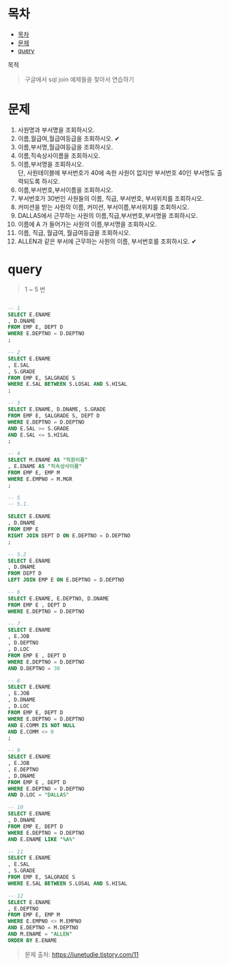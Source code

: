 # 목차
- [목차](#목차)
- [문제](#문제)
- [query](#query)

목적
> 구글에서 sql join 예제들을 찾아서 연습하기 

# 문제

1. 사원명과 부서명을 조회하시오.
2. 이름,월급여,월급여등급을 조회하시오. ✔
3. 이름,부서명,월급여등급을 조회하시오.
4. 이름,직속상사이름을 조회하시오.
5. 이름,부서명을 조회하시오.<br> 
단, 사원테이블에 부서번호가 40에 속한 사원이 없지만 부서번호 40인 부서명도 출력되도록 하시오.
6. 이름,부서번호,부서이름을 조회하시오.
7. 부서번호가 30번인 사원들의 이름, 직급, 부서번호, 부서위치를 조회하시오.
8. 커미션을 받는 사원의 이름, 커미션, 부서이름,부서위치를 조회하시오.
9. DALLAS에서 근무하는 사원의 이름,직급,부서번호,부서명을 조회하시오.
10. 이름에 A 가 들어가는 사원의 이름,부서명을 조회하시오.
11. 이름, 직급, 월급여, 월급여등급을 조회하시오.
12. ALLEN과 같은 부서에 근무하는 사원의 이름, 부서번호를 조회하시오. ✔


# query

>  1 ~ 5 번
```sql

-- 1
SELECT E.ENAME
, D.DNAME 
FROM EMP E, DEPT D
WHERE E.DEPTNO = D.DEPTNO
;

-- 2
SELECT E.ENAME
, E.SAL
, S.GRADE
FROM EMP E, SALGRADE S
WHERE E.SAL BETWEEN S.LOSAL AND S.HISAL
;

-- 3
SELECT E.ENAME, D.DNAME, S.GRADE 
FROM EMP E, SALGRADE S, DEPT D
WHERE E.DEPTNO = D.DEPTNO
AND E.SAL >= S.GRADE
AND E.SAL <= S.HISAL
;

-- 4
SELECT M.ENAME AS "직원이름"
, E.ENAME AS "직속상사이름"
FROM EMP E, EMP M
WHERE E.EMPNO = M.MGR
;

-- 5
-- 5.1.

SELECT E.ENAME
, D.DNAME
FROM EMP E
RIGHT JOIN DEPT D ON E.DEPTNO = D.DEPTNO
;

-- 5.2
SELECT E.ENAME
, D.DNAME
FROM DEPT D
LEFT JOIN EMP E ON E.DEPTNO = D.DEPTNO
```

```sql
-- 6
SELECT E.ENAME, E.DEPTNO, D.DNAME
FROM EMP E , DEPT D
WHERE E.DEPTNO = D.DEPTNO

-- 7
SELECT E.ENAME
, E.JOB
, D.DEPTNO
, D.LOC
FROM EMP E , DEPT D
WHERE E.DEPTNO = D.DEPTNO
AND D.DEPTNO = 30

-- 8
SELECT E.ENAME
, E.JOB
, D.DNAME
, D.LOC
FROM EMP E, DEPT D
WHERE E.DEPTNO = D.DEPTNO
AND E.COMM IS NOT NULL 
AND E.COMM <> 0
;

-- 9
SELECT E.ENAME
, E.JOB
, E.DEPTNO
, D.DNAME
FROM EMP E , DEPT D
WHERE E.DEPTNO = D.DEPTNO
AND D.LOC = "DALLAS"

-- 10
SELECT E.ENAME
, D.DNAME
FROM EMP E, DEPT D
WHERE E.DEPTNO = D.DEPTNO
AND E.ENAME LIKE "%A%"

-- 11
SELECT E.ENAME
, E.SAL
, S.GRADE
FROM EMP E, SALGRADE S
WHERE E.SAL BETWEEN S.LOSAL AND S.HISAL

-- 12
SELECT E.ENAME
, E.DEPTNO
FROM EMP E, EMP M
WHERE E.EMPNO <> M.EMPNO
AND E.DEPTNO = M.DEPTNO
AND M.ENAME = "ALLEN"
ORDER BY E.ENAME
```

> 문제 출처: https://junetudie.tistory.com/11
